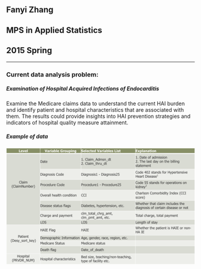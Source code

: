 ## Fanyi Zhang
## MPS in Applied Statistics
## 2015 Spring 

---

### Current data analysis problem:  
##### Examination of Hospital Acquired Infections of Endocarditis

Examine the Medicare claims data to understand the current HAI burden and
identify patient and hospital characteristics that are associated with them. The
results could provide insights into HAI prevention strategies and indicators of
hospital quality measure attainment.

##### Example of data

![image](ExmpleofData.png/)



